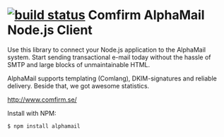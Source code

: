 [![build status](https://secure.travis-ci.org/comfirm/alphamail-nodejs-client.png)](http://travis-ci.org/comfirm/alphamail-nodejs-client)
Comfirm AlphaMail Node.js Client
================================
Use this library to connect your Node.js application to the AlphaMail system. 
Start sending transactional e-mail today without the hassle of SMTP and large blocks of unmaintainable HTML.

AlphaMail supports templating (Comlang), DKIM-signatures and reliable delivery. Beside that, we got awesome statistics.

http://www.comfirm.se/


Install with NPM:

    $ npm install alphamail